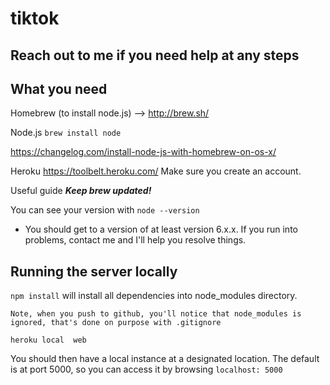 # tiktok

## Reach out to me if you need help at any steps

## What you need
Homebrew (to install node.js)  --> http://brew.sh/

Node.js `brew install node`

https://changelog.com/install-node-js-with-homebrew-on-os-x/

Heroku
https://toolbelt.heroku.com/
Make sure you create an account.

Useful guide ***Keep brew updated!***

You can see your version with `node --version`
- You should get to a version of at least version 6.x.x.  If you run into problems, contact me and I'll help you resolve things.

## Running the server locally
`npm install` will install all dependencies into node_modules directory.

```Note, when you push to github, you'll notice that node_modules is ignored, that's done on purpose with .gitignore```

`heroku local  web`

You should then have a local instance at a designated location.  The default is at port 5000, so you can access it by browsing `localhost: 5000`